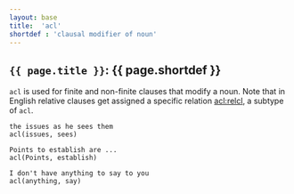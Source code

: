 ```yaml
---
layout: base
title:  'acl'
shortdef : 'clausal modifier of noun'
---
```


## `{{ page.title }}`: {{ page.shortdef }}

`acl` is used for finite and non-finite clauses that modify a
noun. Note that in English relative clauses get assigned a specific
relation [acl:relcl](), a subtype of `acl`.

~~~ sdparse
the issues as he sees them
acl(issues, sees)
~~~

~~~ sdparse
Points to establish are ...
acl(Points, establish)
~~~

~~~ sdparse
I don't have anything to say to you
acl(anything, say)
~~~
